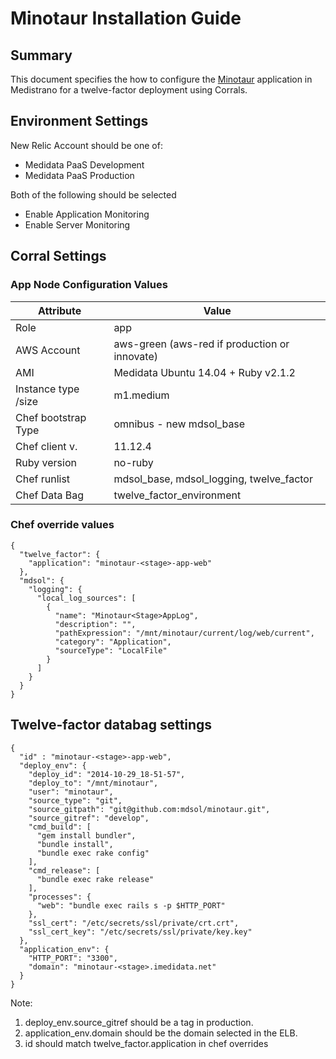 # Minotaur Installation Guide

## Summary ##

This document specifies the how to configure the [Minotaur](https://github.com/mdsol/minotaur) application in Medistrano for a twelve-factor deployment using Corrals.

## Environment Settings

New Relic Account should be one of:

- Medidata PaaS Development
- Medidata PaaS Production

Both of the following should be selected

- Enable Application Monitoring
- Enable Server Monitoring

## Corral Settings

### App Node Configuration Values
| Attribute           | Value                                                       |
| -------------       | ---------------                                             |
| Role                | app                                                         |
| AWS Account         | aws-green (aws-red if production or innovate)               |
| AMI                 | Medidata Ubuntu 14.04 + Ruby v2.1.2                         |
| Instance type /size | m1.medium                                                    |
| Chef bootstrap Type | omnibus - new mdsol_base                                    |
| Chef client v.      | 11.12.4                                                     |
| Ruby version        | no-ruby                                                     |
| Chef runlist        | mdsol_base, mdsol_logging, twelve_factor                    |
| Chef Data Bag       | twelve_factor_environment                                   |

### Chef override values

```
{
  "twelve_factor": {
    "application": "minotaur-<stage>-app-web"
  },
  "mdsol": {
    "logging": {
      "local_log_sources": [
        {
          "name": "Minotaur<Stage>AppLog",
          "description": "",
          "pathExpression": "/mnt/minotaur/current/log/web/current",
          "category": "Application",
          "sourceType": "LocalFile"
        }
      ]
    }
  }
}
```

## Twelve-factor databag settings

```
{
  "id" : "minotaur-<stage>-app-web",
  "deploy_env": {
    "deploy_id": "2014-10-29_18-51-57",
    "deploy_to": "/mnt/minotaur",
    "user": "minotaur",
    "source_type": "git",
    "source_gitpath": "git@github.com:mdsol/minotaur.git",
    "source_gitref": "develop",
    "cmd_build": [
      "gem install bundler",
      "bundle install",
      "bundle exec rake config"
    ],
    "cmd_release": [
      "bundle exec rake release"
    ],
    "processes": {
      "web": "bundle exec rails s -p $HTTP_PORT"
    },
    "ssl_cert": "/etc/secrets/ssl/private/crt.crt",
    "ssl_cert_key": "/etc/secrets/ssl/private/key.key"
  },
  "application_env": {
    "HTTP_PORT": "3300",
    "domain": "minotaur-<stage>.imedidata.net"
  }
}
```

Note:
1) deploy_env.source_gitref should be a tag in production.
2) application_env.domain should be the domain selected in the ELB.
3) id should match twelve_factor.application in chef overrides
